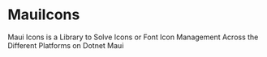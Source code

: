 # MauiIcons

Maui Icons is a Library to Solve Icons or Font Icon Management Across the Different Platforms on Dotnet Maui
